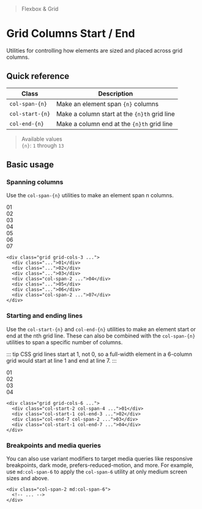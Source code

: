 > Flexbox & Grid

# Grid Columns Start / End
Utilities for controlling how elements are sized and placed across grid columns.

## Quick reference

| Class           | Description                                  |
| --------------- | -------------------------------------------- |
| `col-span-{n}`  | Make an element span `{n}` columns           |
| `col-start-{n}` | Make a column start at the `{n}th` grid line |
| `col-end-{n}`   | Make a column end at the `{n}th` grid line   |

> Available values <br />
> `{n}`: `1` through `13` <br />

## Basic usage
### Spanning columns
Use the `col-span-{n}` utilities to make an element span n columns.

<container>
  <box class="grid grid-cols-3 gap-4">
    <div class="bg-indigo-800 ex-box">01</div>
    <div class="bg-indigo-800 ex-box">02</div>
    <div class="bg-indigo-800 ex-box">03</div>
    <div class="bg-indigo-500 ex-box col-span-2">04</div>
    <div class="bg-indigo-800 ex-box">05</div>
    <div class="bg-indigo-800 ex-box">06</div>
    <div class="bg-indigo-500 ex-box col-span-2">07</div>
  </box>
</container>

```html{5,8}
<div class="grid grid-cols-3 ...">
  <div class="...">01</div>
  <div class="...">02</div>
  <div class="...">03</div>
  <div class="col-span-2 ...">04</div>
  <div class="...">05</div>
  <div class="...">06</div>
  <div class="col-span-2 ...">07</div>
</div>
```

### Starting and ending lines
Use the `col-start-{n}` and `col-end-{n}` utilities to make an element start or end at the nth grid line. These can also be combined with the `col-span-{n}` utilities to span a specific number of columns.

::: tip
CSS grid lines start at 1, not 0, so a full-width element in a 6-column grid would start at line 1 and end at line 7.
:::

<container>
  <div class="grid grid-cols-6 gap-4">
    <box striped class="ex-box" fg-color="var(--tw-blue-fg)" bg-color="var(--tw-blue-bg)"></box>
    <div class="bg-blue-500 ex-box col-start-2 col-span-4">01</div>
    <box striped class="ex-box" fg-color="var(--tw-blue-fg)" bg-color="var(--tw-blue-bg)"></box>
    <div class="bg-blue-500 ex-box col-start-1 col-end-3">02</div>
    <box striped class="ex-box" fg-color="var(--tw-blue-fg)" bg-color="var(--tw-blue-bg)"></box>
    <box striped class="ex-box" fg-color="var(--tw-blue-fg)" bg-color="var(--tw-blue-bg)"></box>
    <div class="bg-blue-500 ex-box col-end-7 col-span-2">03</div>
    <div class="bg-blue-500 ex-box col-start-1 col-end-7">04</div>
  </div>
</container>

```html{2-5}
<div class="grid grid-cols-6 ...">
  <div class="col-start-2 col-span-4 ...">01</div>
  <div class="col-start-1 col-end-3 ...">02</div>
  <div class="col-end-7 col-span-2 ...">03</div>
  <div class="col-start-1 col-end-7 ...">04</div>
</div>
```

### Breakpoints and media queries
You can also use variant modifiers to target media queries like responsive breakpoints, dark mode, prefers-reduced-motion, and more. For example, use `md:col-span-6` to apply the `col-span-6` utility at only medium screen sizes and above.

```html{1}
<div class="col-span-2 md:col-span-6">
  <!-- ... -->
</div>
```
